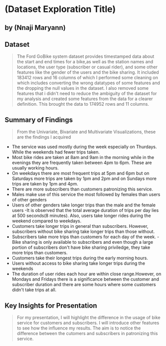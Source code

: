 # (Dataset Exploration Title)
## by (Nnaji Maryann)


## Dataset

> The Ford GoBike system dataset provides timestamped data about the start and end times for a bike,as well as the station names and locations, the user type (subscriber or casual rider), and some other features like the gender of the users and the bike sharing.
It included 183412 rows and 16 columns of which I performed some cleaning on which includes converting the wrong datatypes of some features and the dropping the null values in the dataset. I also removed some features that i didn't need to reduce the ambiguity of the dataset for my analysis and created some features from the data for a clearer definition. This brought the data to 
174952 rows and 11 columns.

## Summary of Findings

> From the Univariate, Bivariate and Multivariate Visualizations, these are the findings I acquired
- The service was used mostly during the week especially on Thurdays. While the weekends had fewer trips taken.
- Most bike rides are taken at 8am and 9am in the morning while in the evenings they are frequently taken between 4pm to 6pm. These are usually working hours.
- On weekdays there are most frequent trips at 5pm and 6pm but on Saturdays more trips are taken by 1pm and 2pm and on Sundays more trips are taken by 1pm and 4pm.
- There are more subscribers than customers patronizing this service.
- Males make use of this service the most followed by females than users of other genders
- Users of other genders take longer trips than the male and the female users
-It is observed that the total average duration of trips per day lies at 500 seconds(8 minutes). Also, users take longer rides during the weekend compared to weekdays.
- Customers take longer trips in general than subscribers. However, subscribers without bike sharing take longer trips than those without.
- Subscribers take more trips than customers for each day of the week.
-Bike sharing is only available to subscribers and even though a large portion of subscribers don't have bike sharing priviledge, they take more trips than customers.
- Customers take their longest trips during the early morning hours.
- Users without access to bike sharing take longer trips during the weekends
- The duration of user rides each hour are within close range.However, on Mondays and Fridays there is a significance between the customer and subscriber duration and there are some hours where some customers didn't take trips at all.

## Key Insights for Presentation

> For my presentation, I will highlight the difference in the usage of bike service for customers and subscribers. I will introduce other features to see how the influence my results. The aim is to notice the difference between the cutomers and subscribers in patronizing this service.